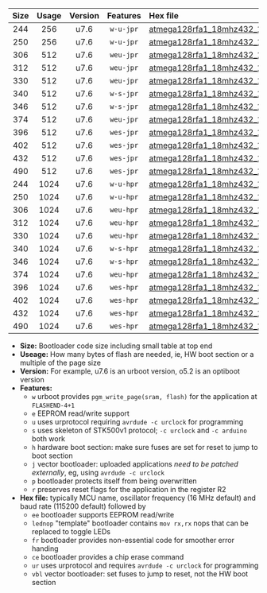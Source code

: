 |Size|Usage|Version|Features|Hex file|
|:-:|:-:|:-:|:-:|:--|
|244|256|u7.6|`w-u-jpr`|[atmega128rfa1_18mhz432_19200bps_ur_vbl.hex](https://raw.githubusercontent.com/stefanrueger/urboot/main/bootloaders/atmega128rfa1/fcpu_18mhz432/19200_bps/atmega128rfa1_18mhz432_19200bps_ur_vbl.hex)|
|250|256|u7.6|`w-u-jpr`|[atmega128rfa1_18mhz432_19200bps_lednop_ur_vbl.hex](https://raw.githubusercontent.com/stefanrueger/urboot/main/bootloaders/atmega128rfa1/fcpu_18mhz432/19200_bps/atmega128rfa1_18mhz432_19200bps_lednop_ur_vbl.hex)|
|306|512|u7.6|`weu-jpr`|[atmega128rfa1_18mhz432_19200bps_ee_ur_vbl.hex](https://raw.githubusercontent.com/stefanrueger/urboot/main/bootloaders/atmega128rfa1/fcpu_18mhz432/19200_bps/atmega128rfa1_18mhz432_19200bps_ee_ur_vbl.hex)|
|312|512|u7.6|`weu-jpr`|[atmega128rfa1_18mhz432_19200bps_ee_lednop_ur_vbl.hex](https://raw.githubusercontent.com/stefanrueger/urboot/main/bootloaders/atmega128rfa1/fcpu_18mhz432/19200_bps/atmega128rfa1_18mhz432_19200bps_ee_lednop_ur_vbl.hex)|
|330|512|u7.6|`weu-jpr`|[atmega128rfa1_18mhz432_19200bps_ee_lednop_fr_ur_vbl.hex](https://raw.githubusercontent.com/stefanrueger/urboot/main/bootloaders/atmega128rfa1/fcpu_18mhz432/19200_bps/atmega128rfa1_18mhz432_19200bps_ee_lednop_fr_ur_vbl.hex)|
|340|512|u7.6|`w-s-jpr`|[atmega128rfa1_18mhz432_19200bps_vbl.hex](https://raw.githubusercontent.com/stefanrueger/urboot/main/bootloaders/atmega128rfa1/fcpu_18mhz432/19200_bps/atmega128rfa1_18mhz432_19200bps_vbl.hex)|
|346|512|u7.6|`w-s-jpr`|[atmega128rfa1_18mhz432_19200bps_lednop_vbl.hex](https://raw.githubusercontent.com/stefanrueger/urboot/main/bootloaders/atmega128rfa1/fcpu_18mhz432/19200_bps/atmega128rfa1_18mhz432_19200bps_lednop_vbl.hex)|
|374|512|u7.6|`weu-jpr`|[atmega128rfa1_18mhz432_19200bps_ee_lednop_fr_ce_ur_vbl.hex](https://raw.githubusercontent.com/stefanrueger/urboot/main/bootloaders/atmega128rfa1/fcpu_18mhz432/19200_bps/atmega128rfa1_18mhz432_19200bps_ee_lednop_fr_ce_ur_vbl.hex)|
|396|512|u7.6|`wes-jpr`|[atmega128rfa1_18mhz432_19200bps_ee_vbl.hex](https://raw.githubusercontent.com/stefanrueger/urboot/main/bootloaders/atmega128rfa1/fcpu_18mhz432/19200_bps/atmega128rfa1_18mhz432_19200bps_ee_vbl.hex)|
|402|512|u7.6|`wes-jpr`|[atmega128rfa1_18mhz432_19200bps_ee_lednop_vbl.hex](https://raw.githubusercontent.com/stefanrueger/urboot/main/bootloaders/atmega128rfa1/fcpu_18mhz432/19200_bps/atmega128rfa1_18mhz432_19200bps_ee_lednop_vbl.hex)|
|432|512|u7.6|`wes-jpr`|[atmega128rfa1_18mhz432_19200bps_ee_lednop_fr_vbl.hex](https://raw.githubusercontent.com/stefanrueger/urboot/main/bootloaders/atmega128rfa1/fcpu_18mhz432/19200_bps/atmega128rfa1_18mhz432_19200bps_ee_lednop_fr_vbl.hex)|
|490|512|u7.6|`wes-jpr`|[atmega128rfa1_18mhz432_19200bps_ee_lednop_fr_ce_vbl.hex](https://raw.githubusercontent.com/stefanrueger/urboot/main/bootloaders/atmega128rfa1/fcpu_18mhz432/19200_bps/atmega128rfa1_18mhz432_19200bps_ee_lednop_fr_ce_vbl.hex)|
|244|1024|u7.6|`w-u-hpr`|[atmega128rfa1_18mhz432_19200bps_ur.hex](https://raw.githubusercontent.com/stefanrueger/urboot/main/bootloaders/atmega128rfa1/fcpu_18mhz432/19200_bps/atmega128rfa1_18mhz432_19200bps_ur.hex)|
|250|1024|u7.6|`w-u-hpr`|[atmega128rfa1_18mhz432_19200bps_lednop_ur.hex](https://raw.githubusercontent.com/stefanrueger/urboot/main/bootloaders/atmega128rfa1/fcpu_18mhz432/19200_bps/atmega128rfa1_18mhz432_19200bps_lednop_ur.hex)|
|306|1024|u7.6|`weu-hpr`|[atmega128rfa1_18mhz432_19200bps_ee_ur.hex](https://raw.githubusercontent.com/stefanrueger/urboot/main/bootloaders/atmega128rfa1/fcpu_18mhz432/19200_bps/atmega128rfa1_18mhz432_19200bps_ee_ur.hex)|
|312|1024|u7.6|`weu-hpr`|[atmega128rfa1_18mhz432_19200bps_ee_lednop_ur.hex](https://raw.githubusercontent.com/stefanrueger/urboot/main/bootloaders/atmega128rfa1/fcpu_18mhz432/19200_bps/atmega128rfa1_18mhz432_19200bps_ee_lednop_ur.hex)|
|330|1024|u7.6|`weu-hpr`|[atmega128rfa1_18mhz432_19200bps_ee_lednop_fr_ur.hex](https://raw.githubusercontent.com/stefanrueger/urboot/main/bootloaders/atmega128rfa1/fcpu_18mhz432/19200_bps/atmega128rfa1_18mhz432_19200bps_ee_lednop_fr_ur.hex)|
|340|1024|u7.6|`w-s-hpr`|[atmega128rfa1_18mhz432_19200bps.hex](https://raw.githubusercontent.com/stefanrueger/urboot/main/bootloaders/atmega128rfa1/fcpu_18mhz432/19200_bps/atmega128rfa1_18mhz432_19200bps.hex)|
|346|1024|u7.6|`w-s-hpr`|[atmega128rfa1_18mhz432_19200bps_lednop.hex](https://raw.githubusercontent.com/stefanrueger/urboot/main/bootloaders/atmega128rfa1/fcpu_18mhz432/19200_bps/atmega128rfa1_18mhz432_19200bps_lednop.hex)|
|374|1024|u7.6|`weu-hpr`|[atmega128rfa1_18mhz432_19200bps_ee_lednop_fr_ce_ur.hex](https://raw.githubusercontent.com/stefanrueger/urboot/main/bootloaders/atmega128rfa1/fcpu_18mhz432/19200_bps/atmega128rfa1_18mhz432_19200bps_ee_lednop_fr_ce_ur.hex)|
|396|1024|u7.6|`wes-hpr`|[atmega128rfa1_18mhz432_19200bps_ee.hex](https://raw.githubusercontent.com/stefanrueger/urboot/main/bootloaders/atmega128rfa1/fcpu_18mhz432/19200_bps/atmega128rfa1_18mhz432_19200bps_ee.hex)|
|402|1024|u7.6|`wes-hpr`|[atmega128rfa1_18mhz432_19200bps_ee_lednop.hex](https://raw.githubusercontent.com/stefanrueger/urboot/main/bootloaders/atmega128rfa1/fcpu_18mhz432/19200_bps/atmega128rfa1_18mhz432_19200bps_ee_lednop.hex)|
|432|1024|u7.6|`wes-hpr`|[atmega128rfa1_18mhz432_19200bps_ee_lednop_fr.hex](https://raw.githubusercontent.com/stefanrueger/urboot/main/bootloaders/atmega128rfa1/fcpu_18mhz432/19200_bps/atmega128rfa1_18mhz432_19200bps_ee_lednop_fr.hex)|
|490|1024|u7.6|`wes-hpr`|[atmega128rfa1_18mhz432_19200bps_ee_lednop_fr_ce.hex](https://raw.githubusercontent.com/stefanrueger/urboot/main/bootloaders/atmega128rfa1/fcpu_18mhz432/19200_bps/atmega128rfa1_18mhz432_19200bps_ee_lednop_fr_ce.hex)|

- **Size:** Bootloader code size including small table at top end
- **Useage:** How many bytes of flash are needed, ie, HW boot section or a multiple of the page size
- **Version:** For example, u7.6 is an urboot version, o5.2 is an optiboot version
- **Features:**
  + `w` urboot provides `pgm_write_page(sram, flash)` for the application at `FLASHEND-4+1`
  + `e` EEPROM read/write support
  + `u` uses urprotocol requiring `avrdude -c urclock` for programming
  + `s` uses skeleton of STK500v1 protocol; `-c urclock` and `-c arduino` both work
  + `h` hardware boot section: make sure fuses are set for reset to jump to boot section
  + `j` vector bootloader: uploaded applications *need to be patched externally*, eg, using `avrdude -c urclock`
  + `p` bootloader protects itself from being overwritten
  + `r` preserves reset flags for the application in the register R2
- **Hex file:** typically MCU name, oscillator frequency (16 MHz default) and baud rate (115200 default) followed by
  + `ee` bootloader supports EEPROM read/write
  + `lednop` "template" bootloader contains `mov rx,rx` nops that can be replaced to toggle LEDs
  + `fr` bootloader provides non-essential code for smoother error handing
  + `ce` bootloader provides a chip erase command
  + `ur` uses urprotocol and requires `avrdude -c urclock` for programming
  + `vbl` vector bootloader: set fuses to jump to reset, not the HW boot section
